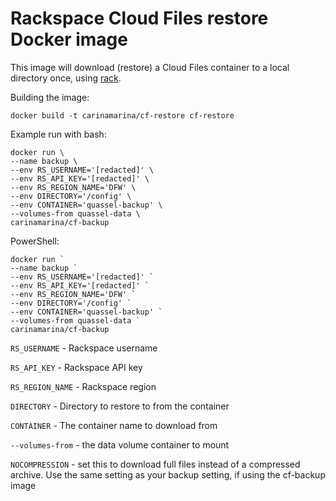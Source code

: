 # Rackspace Cloud Files restore Docker image

This image will download (restore) a Cloud Files container to a local directory once, using [rack](https://developer.rackspace.com/docs/rack-cli/ "rack").

Building the image:

```
docker build -t carinamarina/cf-restore cf-restore
```

Example run with bash:

```
docker run \
--name backup \  
--env RS_USERNAME='[redacted]' \ 
--env RS_API_KEY='[redacted]' \
--env RS_REGION_NAME='DFW' \
--env DIRECTORY='/config' \
--env CONTAINER='quassel-backup' \ 
--volumes-from quassel-data \
carinamarina/cf-backup
```
PowerShell:

```
docker run `
--name backup `  
--env RS_USERNAME='[redacted]' ` 
--env RS_API_KEY='[redacted]' `
--env RS_REGION_NAME='DFW' `
--env DIRECTORY='/config' `
--env CONTAINER='quassel-backup' ` 
--volumes-from quassel-data `
carinamarina/cf-backup
```

`RS_USERNAME` - Rackspace username

`RS_API_KEY` - Rackspace API key

`RS_REGION_NAME` - Rackspace region

`DIRECTORY` - Directory to restore to from the container

`CONTAINER` - The container name to download from

`--volumes-from` - the data volume container to mount

`NOCOMPRESSION` - set this to download full files instead of a compressed archive. Use the same setting as your backup setting, if using the cf-backup image